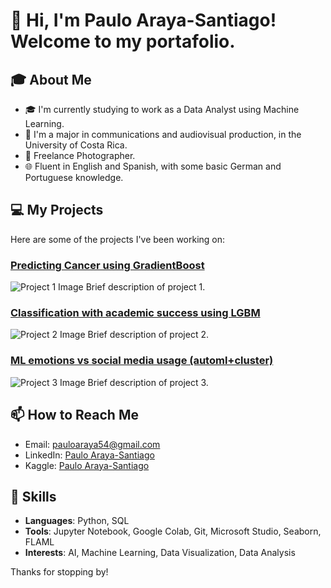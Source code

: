 # 👋 Hi, I'm Paulo Araya-Santiago! Welcome to my portafolio.

## 🎓 About Me
- 🎓 I'm currently studying to work as a Data Analyst using Machine Learning.
- 🎥 I'm a major in communications and audiovisual production, in the University of Costa Rica.
- 📸 Freelance Photographer.
- 🌐 Fluent in English and Spanish, with some basic German and Portuguese knowledge.

## 💻 My Projects
Here are some of the projects I've been working on:

### [Predicting Cancer using GradientBoost](https://github.com/yourusername/yourrepository/blob/main/path/to/project1.ipynb)
![Project 1 Image](https://via.placeholder.com/150)
Brief description of project 1.

### [Classification with academic success using LGBM](https://github.com/yourusername/yourrepository/blob/main/path/to/project2.ipynb)
![Project 2 Image](https://via.placeholder.com/150)
Brief description of project 2.

### [ML emotions vs social media usage (automl+cluster)](https://github.com/yourusername/yourrepository/blob/main/path/to/project3.ipynb)
![Project 3 Image](https://via.placeholder.com/150)
Brief description of project 3.

## 📫 How to Reach Me
- Email: [pauloaraya54@gmail.com](mailto:pauloaraya54@gmail.com)
- LinkedIn: [Paulo Araya-Santiago](https://www.linkedin.com/in/paulo-araya-santiago-b5a202270/)
- Kaggle: [Paulo Araya-Santiago](https://www.kaggle.com/pauloarayasantiago)

## 🌟 Skills
- **Languages**: Python, SQL
- **Tools**: Jupyter Notebook, Google Colab, Git, Microsoft Studio, Seaborn, FLAML
- **Interests**: AI, Machine Learning, Data Visualization, Data Analysis

Thanks for stopping by!

